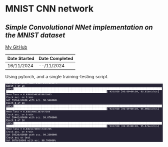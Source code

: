 # MNIST CNN network
## _Simple Convolutional NNet implementation on the MNIST dataset_
[My GitHub](https://github.com/andrew-data-git)


| Date Started | Date Completed |
| ------ | ------ |
| 16/11/2024 | --/11/2024 |

Using pytorch, and a single training-testing script.

![](https://github.com/andrew-data-git/mnist_cnn/blob/main/screenshot.png)
